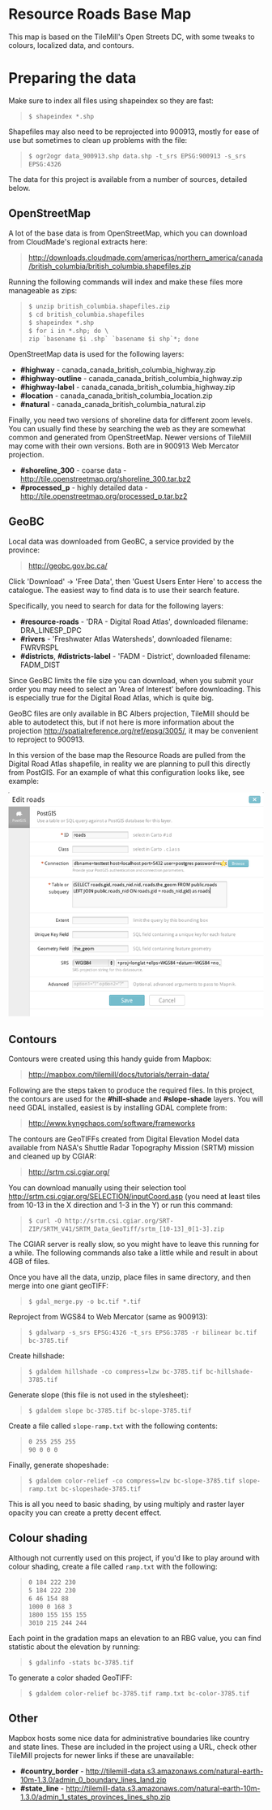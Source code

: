Resource Roads Base Map
=======================

This map is based on the TileMill's Open Streets DC, with some tweaks to colours, localized data, and contours.

Preparing the data
==================

Make sure to index all files using shapeindex so they are fast:

>     $ shapeindex *.shp

Shapefiles may also need to be reprojected into 900913, mostly for ease of use but sometimes to clean up problems with the file:

>     $ ogr2ogr data_900913.shp data.shp -t_srs EPSG:900913 -s_srs EPSG:4326

The data for this project is available from a number of sources, detailed below.

OpenStreetMap
---------------

A lot of the base data is from OpenStreetMap, which you can download from CloudMade's regional extracts here:

  > <http://downloads.cloudmade.com/americas/northern_america/canada/british_columbia/british_columbia.shapefiles.zip>

Running the following commands will index and make these files more manageable as zips:

>     $ unzip british_columbia.shapefiles.zip
>     $ cd british_columbia.shapefiles
>     $ shapeindex *.shp
>     $ for i in *.shp; do \
>     zip `basename $i .shp` `basename $i shp`*; done

OpenStreetMap data is used for the following layers:

- **#highway** - canada\_canada\_british\_columbia\_highway.zip
- **#highway-outline** - canada\_canada\_british\_columbia_highway.zip
- **#highway-label** - canada\_canada\_british\_columbia_highway.zip
- **#location** - canada\_canada\_british\_columbia_location.zip
- **#natural** - canada\_canada\_british\_columbia_natural.zip

Finally, you need two versions of shoreline data for different zoom levels. You can usually find these by searching the web as they are somewhat common and generated from OpenStreetMap. Newer versions of TileMill may come with their own versions. Both are in 900913 Web Mercator projection.

- **#shoreline\_300** - coarse data - <http://tile.openstreetmap.org/shoreline_300.tar.bz2>
- **#processed\_p** - highly detailed data - <http://tile.openstreetmap.org/processed_p.tar.bz2>

GeoBC
-----

Local data was downloaded from GeoBC, a service provided by the province:

> <http://geobc.gov.bc.ca/>

Click 'Download' -> 'Free Data', then 'Guest Users Enter Here' to access the catalogue. The easiest way to find data is to use their search feature.

Specifically, you need to search for data for the following layers:

- **#resource-roads** - 'DRA - Digital Road Atlas', downloaded filename: DRA\_LINESP\_DPC
- **#rivers** - 'Freshwater Atlas Watersheds', downloaded filename: FWRVRSPL
- **#districts**, **#districts-label** - 'FADM - District', downloaded filename: FADM\_DIST

Since GeoBC limits the file size you can download, when you submit your order you may need to select an 'Area of Interest' before downloading. This is especially true for the Digital Road Atlas, which is quite big.

GeoBC files are only available in BC Albers projection, TileMill should be able to autodetect this, but if not here is more information about the projection <http://spatialreference.org/ref/epsg/3005/>, it may be convenient to reproject to 900913.

In this version of the base map the Resource Roads are pulled from the Digital Road Atlas shapefile, in reality we are planning to pull this directly from PostGIS. For an example of what this configuration looks like, see example:

![PostGIS configuration screen](https://github.com/affinitybridge/rr-base-map/raw/master/postgis-config.png)

Contours
--------

Contours were created using this handy guide from Mapbox:

> <http://mapbox.com/tilemill/docs/tutorials/terrain-data/>

Following are the steps taken to produce the required files. In this project, the contours are used for the **#hill-shade** and **#slope-shade** layers. You will need GDAL installed, easiest is by installing GDAL complete from:

> <http://www.kyngchaos.com/software/frameworks>

The contours are GeoTIFFs created from Digital Elevation Model data available from NASA's Shuttle Radar Topography Mission (SRTM) mission and cleaned up by CGIAR:

> <http://srtm.csi.cgiar.org/>
  
You can download manually using their selection tool <http://srtm.csi.cgiar.org/SELECTION/inputCoord.asp> (you need at least tiles from 10-13 in the X direction and 1-3 in the Y) or run this command:

>     $ curl -O http://srtm.csi.cgiar.org/SRT-ZIP/SRTM_V41/SRTM_Data_GeoTiff/srtm_[10-13]_0[1-3].zip

The CGIAR server is really slow, so you might have to leave this running for a while. The following commands also take a little while and result in about 4GB of files.

Once you have all the data, unzip, place files in same directory, and then merge into one giant geoTIFF:

>     $ gdal_merge.py -o bc.tif *.tif

Reproject from WGS84 to Web Mercator (same as 900913):

>     $ gdalwarp -s_srs EPSG:4326 -t_srs EPSG:3785 -r bilinear bc.tif bc-3785.tif

Create hillshade:

>     $ gdaldem hillshade -co compress=lzw bc-3785.tif bc-hillshade-3785.tif

Generate slope (this file is not used in the stylesheet):

>     $ gdaldem slope bc-3785.tif bc-slope-3785.tif

Create a file called <code>slope-ramp.txt</code> with the following contents:

>     0 255 255 255
>     90 0 0 0

Finally, generate shopeshade:

>     $ gdaldem color-relief -co compress=lzw bc-slope-3785.tif slope-ramp.txt bc-slopeshade-3785.tif
  
This is all you need to basic shading, by using multiply and raster layer opacity you can create a pretty decent effect.

Colour shading
--------------

Although not currently used on this project, if you'd like to play around with colour shading, create a file called <code>ramp.txt</code> with the following:

>     0 184 222 230
>     5 184 222 230
>     6 46 154 88
>     1000 0 168 3
>     1800 155 155 155
>     3010 215 244 244

Each point in the gradation maps an elevation to an RBG
value, you can find statistic about the elevation by
running:

>     $ gdalinfo -stats bc-3785.tif

To generate a color shaded GeoTIFF:

>     $ gdaldem color-relief bc-3785.tif ramp.txt bc-color-3785.tif

Other
-----

Mapbox hosts some nice data for administrative boundaries
like country and state lines. These are included in the
project using a URL, check other TileMill projects for
newer links if these are unavailable:

- **#country\_border** - <http://tilemill-data.s3.amazonaws.com/natural-earth-10m-1.3.0/admin_0_boundary_lines_land.zip>
- **#state\_line** - <http://tilemill-data.s3.amazonaws.com/natural-earth-10m-1.3.0/admin_1_states_provinces_lines_shp.zip>
